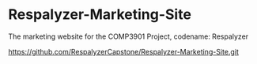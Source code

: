 # Respalyzer-Marketing-Site
The marketing website for the COMP3901 Project, codename: Respalyzer

https://github.com/RespalyzerCapstone/Respalyzer-Marketing-Site.git
